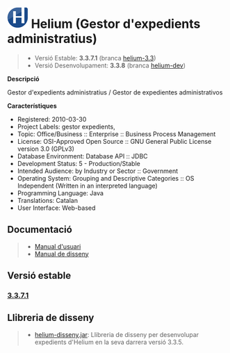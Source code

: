 # ![Logo](https://github.com/GovernIB/maven/raw/binaris/helium/projectinfo_Attachments/icon.jpg) Helium (Gestor d'expedients administratius)

> - Versió Estable: __3.3.7.1__ (branca [helium-3.3](https://github.com/GovernIB/helium/tree/helium-3.3))
> - Versió Desenvolupament: __3.3.8__ (branca [helium-dev](https://github.com/GovernIB/helium/tree/helium-dev))

**Descripció**

Gestor d'expedients administratius / Gestor de expedientes administrativos


**Característiques**

* Registered: 2010-03-30
* Project Labels: gestor expedients,
* Topic: Office/Business :: Enterprise :: Business Process Management
* License: OSI-Approved Open Source :: GNU General Public License version 3.0 (GPLv3)
* Database Environment: Database API :: JDBC
* Development Status: 5 - Production/Stable
* Intended Audience: by Industry or Sector :: Government
* Operating System: Grouping and Descriptive Categories :: OS Independent (Written in an interpreted language)
* Programming Language: Java
* Translations: Catalan
* User Interface: Web-based

## <a name="docs"></a> Documentació

>- [Manual d'usuari](https://github.com/GovernIB/helium/blob/helium-3.3/doc/pdf/Helium_manual_usuari.pdf)
>- [Manual de disseny](https://github.com/GovernIB/helium/blob/helium-3.3/doc/pdf/manual_disseny.pdf)

## <a name="v_estable"></a> Versió estable
### [3.3.7.1](https://github.com/GovernIB/helium/releases/tag/Helium_3.3.7.1)

## <a name="v_heilum-disseny.jar"></a> Llibreria de disseny
>- [helium-disseny.jar](https://github.com/GovernIB/helium/blob/helium-3.3/doc/disseny-lib/helium-disseny.jar): Llibreria de disseny per desenvolupar expedients d'Helium en la seva darrera versió 3.3.5.
